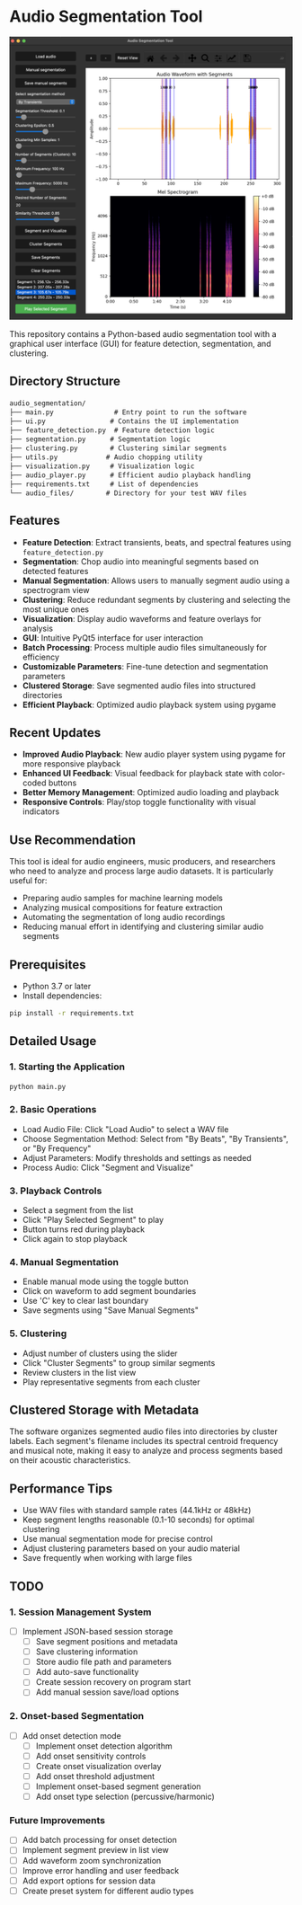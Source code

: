 # Audio Segmentation Tool

<p align="center">
  <img src="https://github.com/Lessnullvoid/audio_segmentation/blob/main/audio_seg_tool.png" alt="Audio Segmentation Tool Interface" width="800"/>
</p>

This repository contains a Python-based audio segmentation tool with a graphical user interface (GUI) for feature detection, segmentation, and clustering.

## Directory Structure
```
audio_segmentation/
├── main.py               # Entry point to run the software
├── ui.py                # Contains the UI implementation
├── feature_detection.py  # Feature detection logic
├── segmentation.py      # Segmentation logic
├── clustering.py        # Clustering similar segments
├── utils.py            # Audio chopping utility
├── visualization.py     # Visualization logic
├── audio_player.py      # Efficient audio playback handling
├── requirements.txt     # List of dependencies
└── audio_files/        # Directory for your test WAV files
```

## Features

- **Feature Detection**: Extract transients, beats, and spectral features using `feature_detection.py`
- **Segmentation**: Chop audio into meaningful segments based on detected features
- **Manual Segmentation**: Allows users to manually segment audio using a spectrogram view
- **Clustering**: Reduce redundant segments by clustering and selecting the most unique ones
- **Visualization**: Display audio waveforms and feature overlays for analysis
- **GUI**: Intuitive PyQt5 interface for user interaction
- **Batch Processing**: Process multiple audio files simultaneously for efficiency
- **Customizable Parameters**: Fine-tune detection and segmentation parameters
- **Clustered Storage**: Save segmented audio files into structured directories
- **Efficient Playback**: Optimized audio playback system using pygame

## Recent Updates

- **Improved Audio Playback**: New audio player system using pygame for more responsive playback
- **Enhanced UI Feedback**: Visual feedback for playback state with color-coded buttons
- **Better Memory Management**: Optimized audio loading and playback
- **Responsive Controls**: Play/stop toggle functionality with visual indicators

## Use Recommendation

This tool is ideal for audio engineers, music producers, and researchers who need to analyze and process large audio datasets. It is particularly useful for:

- Preparing audio samples for machine learning models
- Analyzing musical compositions for feature extraction
- Automating the segmentation of long audio recordings
- Reducing manual effort in identifying and clustering similar audio segments

## Prerequisites

- Python 3.7 or later
- Install dependencies:
```bash
pip install -r requirements.txt
```

## Detailed Usage

### 1. Starting the Application
```bash
python main.py
```

### 2. Basic Operations
- Load Audio File: Click "Load Audio" to select a WAV file
- Choose Segmentation Method: Select from "By Beats", "By Transients", or "By Frequency"
- Adjust Parameters: Modify thresholds and settings as needed
- Process Audio: Click "Segment and Visualize"

### 3. Playback Controls
- Select a segment from the list
- Click "Play Selected Segment" to play
- Button turns red during playback
- Click again to stop playback

### 4. Manual Segmentation
- Enable manual mode using the toggle button
- Click on waveform to add segment boundaries
- Use 'C' key to clear last boundary
- Save segments using "Save Manual Segments"

### 5. Clustering
- Adjust number of clusters using the slider
- Click "Cluster Segments" to group similar segments
- Review clusters in the list view
- Play representative segments from each cluster

## Clustered Storage with Metadata

The software organizes segmented audio files into directories by cluster labels. Each segment's filename includes its spectral centroid frequency and musical note, making it easy to analyze and process segments based on their acoustic characteristics.

## Performance Tips

- Use WAV files with standard sample rates (44.1kHz or 48kHz)
- Keep segment lengths reasonable (0.1-10 seconds) for optimal clustering
- Use manual segmentation mode for precise control
- Adjust clustering parameters based on your audio material
- Save frequently when working with large files

## TODO

### 1. Session Management System
- [ ] Implement JSON-based session storage
  - [ ] Save segment positions and metadata
  - [ ] Save clustering information
  - [ ] Store audio file path and parameters
  - [ ] Add auto-save functionality
  - [ ] Create session recovery on program start
  - [ ] Add manual session save/load options

### 2. Onset-based Segmentation
- [ ] Add onset detection mode
  - [ ] Implement onset detection algorithm
  - [ ] Add onset sensitivity controls
  - [ ] Create onset visualization overlay
  - [ ] Add onset threshold adjustment
  - [ ] Implement onset-based segment generation
  - [ ] Add onset type selection (percussive/harmonic)

### Future Improvements
- [ ] Add batch processing for onset detection
- [ ] Implement segment preview in list view
- [ ] Add waveform zoom synchronization
- [ ] Improve error handling and user feedback
- [ ] Add export options for session data
- [ ] Create preset system for different audio types
